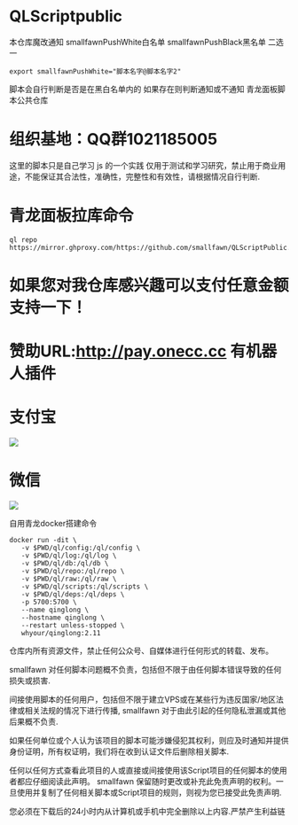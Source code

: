 # QLScriptpublic
本仓库魔改通知  smallfawnPushWhite白名单 smallfawnPushBlack黑名单 二选一
``````
export smallfawnPushWhite="脚本名字@脚本名字2"
``````
脚本会自行判断是否是在黑白名单内的 如果存在则判断通知或不通知 
青龙面板脚本公共仓库
# 组织基地：QQ群1021185005
这里的脚本只是自己学习 js 的一个实践 仅用于测试和学习研究，禁止用于商业用途，不能保证其合法性，准确性，完整性和有效性，请根据情况自行判断.
# 青龙面板拉库命令
``````
ql repo https://mirror.ghproxy.com/https://github.com/smallfawn/QLScriptPublic.git
``````
# 如果您对我仓库感兴趣可以支付任意金额支持一下！
# 赞助URL:http://pay.onecc.cc 有机器人插件
# 支付宝
<img src="https://mirror.ghproxy.com/https://raw.githubusercontent.com/smallfawn/Note/main/Images/clzfb.png">

# 微信
<img src="https://mirror.ghproxy.com/https://raw.githubusercontent.com/smallfawn/Note/main/Images/clwx.png">

自用青龙docker搭建命令
``````
docker run -dit \
   -v $PWD/ql/config:/ql/config \
   -v $PWD/ql/log:/ql/log \
   -v $PWD/ql/db:/ql/db \
   -v $PWD/ql/repo:/ql/repo \
   -v $PWD/ql/raw:/ql/raw \
   -v $PWD/ql/scripts:/ql/scripts \
   -v $PWD/ql/deps:/ql/deps \
   -p 5700:5700 \
   --name qinglong \
   --hostname qinglong \
   --restart unless-stopped \
   whyour/qinglong:2.11
``````

仓库内所有资源文件，禁止任何公众号、自媒体进行任何形式的转载、发布。

smallfawn 对任何脚本问题概不负责，包括但不限于由任何脚本错误导致的任何损失或损害.

间接使用脚本的任何用户，包括但不限于建立VPS或在某些行为违反国家/地区法律或相关法规的情况下进行传播, smallfawn 对于由此引起的任何隐私泄漏或其他后果概不负责.

如果任何单位或个人认为该项目的脚本可能涉嫌侵犯其权利，则应及时通知并提供身份证明，所有权证明，我们将在收到认证文件后删除相关脚本.

任何以任何方式查看此项目的人或直接或间接使用该Script项目的任何脚本的使用者都应仔细阅读此声明。 smallfawn 保留随时更改或补充此免责声明的权利。一旦使用并复制了任何相关脚本或Script项目的规则，则视为您已接受此免责声明.

您必须在下载后的24小时内从计算机或手机中完全删除以上内容.严禁产生利益链


